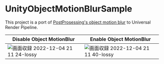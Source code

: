# UnityObjectMotionBlurSample

This project is a port of [PostProsessing's object motion blur](https://github.com/Unity-Technologies/PostProcessing/tree/v2/PostProcessing) to Universal Render Pipeline.

|  Disable Object MotionBlur |  Enable Object MotionBlur  |
| ---- | ---- |
|![画面収録 2022-12-04 21 11 24-lossy](https://user-images.githubusercontent.com/15700036/206709414-38a2458c-a744-42c0-bd4c-c18199b39670.gif)|![画面収録 2022-12-04 21 11 40-lossy](https://user-images.githubusercontent.com/15700036/206709423-0ccd02fc-5c47-4e8d-8c57-f8f2538c6c54.gif)|
